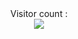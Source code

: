 <div align="center"> 
    Visitor count :<br>
    <img src="https://profile-counter.glitch.me/arnaudderison/count.svg" />
</div>
